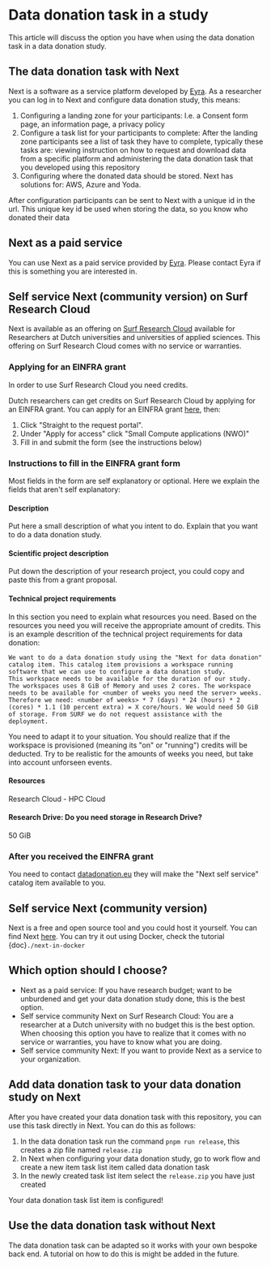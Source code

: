 # Data donation task in a study

This article will discuss the option you have when using the data donation task in a data donation study. 

## The data donation task with Next

Next is a software as a service platform developed by [Eyra](https://eyra.co/).
As a researcher you can log in to Next and configure data donation study, this means:

1. Configuring a landing zone for your participants: I.e. a Consent form page, an information page, a privacy policy
2. Configure a task list for your participants to complete: After the landing zone participants see a list of task they have to complete, typically these tasks are: viewing instruction on how to request and download data from a specific platform and administering the data donation task that you developed using this repository
3. Configuring where the donated data should be stored. Next has solutions for: AWS, Azure and Yoda.

After configuration participants can be sent to Next with a unique id in the url. This unique key id be used when storing the data, so you know who donated their data

## Next as a paid service

You can use Next as a paid service provided by [Eyra](https://eyra.co/). 
Please contact Eyra if this is something you are interested in.


## Self service Next (community version) on Surf Research Cloud

Next is available as an offering on [Surf Research Cloud](https://www.surf.nl/en/services/surf-research-cloud) available for Researchers at Dutch universities and universities of applied sciences.
This offering on Surf Research Cloud comes with no service or warranties. 

### Applying for an EINFRA grant

In order to use Surf Research Cloud you need credits. 

Dutch researchers can get credits on Surf Research Cloud by applying for an EINFRA grant. You can apply for an EINFRA grant [here](https://www.surf.nl/en/small-compute-applications-nwo), then: 

1. Click "Straight to the request portal".
2. Under "Apply for access" click "Small Compute applications (NWO)"
3. Fill in and submit the form (see the instructions below)

### Instructions to fill in the EINFRA grant form

Most fields in the form are self explanatory or optional. Here we explain the fields that aren't self explanatory:

#### Description

Put here a small description of what you intent to do. Explain that you want to do a data donation study.

#### Scientific project description

Put down the description of your research project, you could copy and paste this from a grant proposal.

#### Technical project requirements

In this section you need to explain what resources you need. Based on the resources you need you will receive the appropriate amount of credits.
This is an example descrition of the technical project requirements for data donation:

    We want to do a data donation study using the "Next for data donation" catalog item. This catalog item provisions a workspace running software that we can use to configure a data donation study.
    This workspace needs to be available for the duration of our study. The workspaces uses 8 GiB of Memory and uses 2 cores. The workspace needs to be available for <number of weeks you need the server> weeks.
    Therefore we need: <number of weeks> * 7 (days) * 24 (hours) * 2 (cores) * 1.1 (10 percent extra) = X core/hours. We would need 50 GiB  of storage. From SURF we do not request assistance with the deployment.

You need to adapt it to your situation. You should realize that if the workspace is provisioned (meaning its "on" or "running") credits will be deducted. Try to be realistic for the amounts of weeks you need, but take into account unforseen events.

#### Resources

Research Cloud - HPC Cloud

#### Research Drive: Do you need storage in Research Drive?

50 GiB

### After you received the EINFRA grant

You need to contact [datadonation.eu](https://datadonation.eu/) they will make the "Next self service" catalog item available to you.


## Self service Next (community version)

Next is a free and open source tool and you could host it yourself. You can find Next [here](https://github.com/eyra/mono/blob/master/SELFHOSTING.md). You can try it out using Docker, check the tutorial {doc}`./next-in-docker`


## Which option should I choose?

* Next as a paid service: If you have research budget; want to be unburdened and get your data donation study done, this is the best option.
* Self service community Next on Surf Research Cloud: You are a researcher at a Dutch university with no budget this is the best option. When choosing this option you have to realize that it comes with no service or warranties, you have to know what you are doing.
* Self service community Next: If you want to provide Next as a service to your organization.


## Add data donation task to your data donation study on Next

After you have created your data donation task with this repository, you can use this task directly in Next. You can do this as follows:

1. In the data donation task run the command `pnpm run release`, this creates a zip file named `release.zip`
2. In Next when configuring your data donation study, go to work flow and create a new item task list item called data donation task
3. In the newly created task list item select the `release.zip` you have just created

Your data donation task list item is configured!


## Use the data donation task without Next

The data donation task can be adapted so it works with your own bespoke back end. A tutorial on how to do this is might be added in the future.
